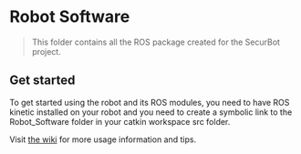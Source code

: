 # Robot Software

> This folder contains all the ROS package created for the SecurBot project.

## Get started

To get started using the robot and its ROS modules, you need to have ROS kinetic installed on your robot and you need to create a symbolic link to the Robot_Software folder in your catkin workspace src folder.

Visit [the wiki](https://github.com/introlab/securbot/wiki/ROS-Getting-Started) for more usage information and tips.